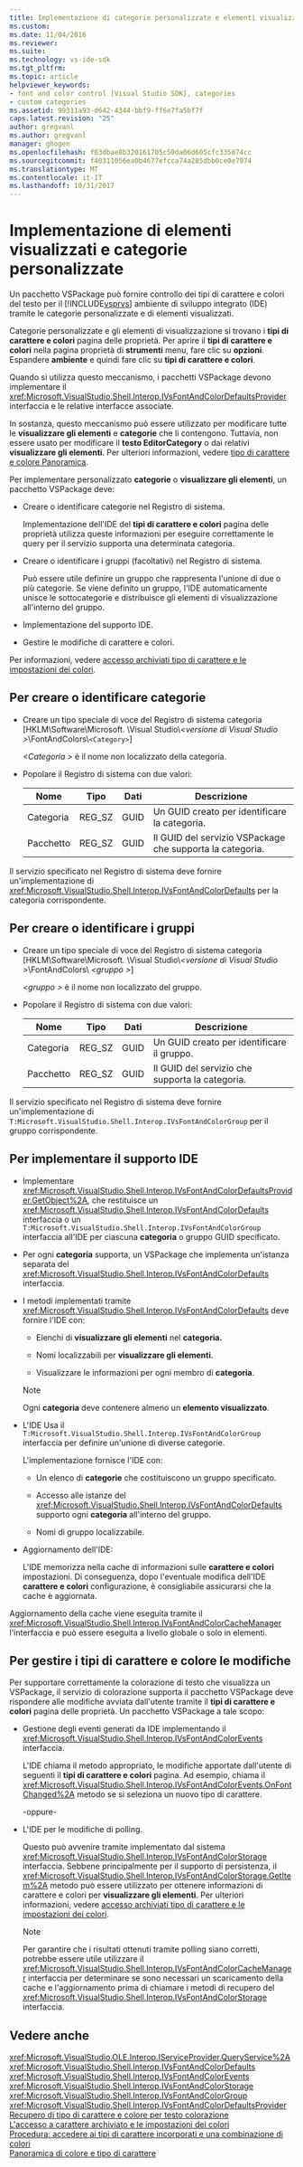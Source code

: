```yaml
---
title: Implementazione di categorie personalizzate e elementi visualizzati | Documenti Microsoft
ms.custom: 
ms.date: 11/04/2016
ms.reviewer: 
ms.suite: 
ms.technology: vs-ide-sdk
ms.tgt_pltfrm: 
ms.topic: article
helpviewer_keywords:
- font and color control [Visual Studio SDK], categories
- custom categories
ms.assetid: 99311a93-d642-4344-bbf9-ff6e7fa5bf7f
caps.latest.revision: "25"
author: gregvanl
ms.author: gregvanl
manager: ghogen
ms.openlocfilehash: f03dbae8b320161705c50da06d605cfc335074cc
ms.sourcegitcommit: f40311056ea0b4677efcca74a285dbb0ce0e7974
ms.translationtype: MT
ms.contentlocale: it-IT
ms.lasthandoff: 10/31/2017
---
```

# <a name="implementing-custom-categories-and-display-items"></a>Implementazione di elementi visualizzati e categorie personalizzate
Un pacchetto VSPackage può fornire controllo dei tipi di carattere e colori del testo per il [!INCLUDE[vsprvs](../code-quality/includes/vsprvs_md.md)] ambiente di sviluppo integrato (IDE) tramite le categorie personalizzate e di elementi visualizzati.  
  
 Categorie personalizzate e gli elementi di visualizzazione si trovano i **tipi di carattere e colori** pagina delle proprietà. Per aprire il **tipi di carattere e colori** nella pagina proprietà di **strumenti** menu, fare clic su **opzioni**. Espandere **ambiente** e quindi fare clic su **tipi di carattere e colori**.  
  
 Quando si utilizza questo meccanismo, i pacchetti VSPackage devono implementare il <xref:Microsoft.VisualStudio.Shell.Interop.IVsFontAndColorDefaultsProvider> interfaccia e le relative interfacce associate.  
  
 In sostanza, questo meccanismo può essere utilizzato per modificare tutte le **visualizzare gli elementi** e **categorie** che li contengono. Tuttavia, non essere usato per modificare il **testo EditorCategory** o dai relativi **visualizzare gli elementi**. Per ulteriori informazioni, vedere [tipo di carattere e colore Panoramica](../extensibility/font-and-color-overview.md).  
  
 Per implementare personalizzato **categorie** o **visualizzare gli elementi**, un pacchetto VSPackage deve:  
  
-   Creare o identificare categorie nel Registro di sistema.  
  
     Implementazione dell'IDE del **tipi di carattere e colori** pagina delle proprietà utilizza queste informazioni per eseguire correttamente le query per il servizio supporta una determinata categoria.  
  
-   Creare o identificare i gruppi (facoltativi) nel Registro di sistema.  
  
     Può essere utile definire un gruppo che rappresenta l'unione di due o più categorie. Se viene definito un gruppo, l'IDE automaticamente unisce le sottocategorie e distribuisce gli elementi di visualizzazione all'interno del gruppo.  
  
-   Implementazione del supporto IDE.  
  
-   Gestire le modifiche di carattere e colori.  
  
 Per informazioni, vedere [accesso archiviati tipo di carattere e le impostazioni dei colori](../extensibility/accessing-stored-font-and-color-settings.md).  
  
## <a name="to-create-or-identify-categories"></a>Per creare o identificare categorie  
  
-   Creare un tipo speciale di voce del Registro di sistema categoria [HKLM\Software\Microsoft. \Visual Studio\\*\<versione di Visual Studio >*\FontAndColors\\`<Category>`]  
  
     *\<Categoria >* è il nome non localizzato della categoria.  
  
-   Popolare il Registro di sistema con due valori:  
  
    |Nome|Tipo|Dati|Descrizione|  
    |----------|----------|----------|-----------------|  
    |Categoria|REG_SZ|GUID|Un GUID creato per identificare la categoria.|  
    |Pacchetto|REG_SZ|GUID|Il GUID del servizio VSPackage che supporta la categoria.|  
  
 Il servizio specificato nel Registro di sistema deve fornire un'implementazione di <xref:Microsoft.VisualStudio.Shell.Interop.IVsFontAndColorDefaults> per la categoria corrispondente.  
  
## <a name="to-create-or-identify-groups"></a>Per creare o identificare i gruppi  
  
-   Creare un tipo speciale di voce del Registro di sistema categoria [HKLM\Software\Microsoft. \Visual Studio\\*\<versione di Visual Studio >*\FontAndColors\\  *\<gruppo >*]  
  
     *\<gruppo >* è il nome non localizzato del gruppo.  
  
-   Popolare il Registro di sistema con due valori:  
  
    |Nome|Tipo|Dati|Descrizione|  
    |----------|----------|----------|-----------------|  
    |Categoria|REG_SZ|GUID|Un GUID creato per identificare il gruppo.|  
    |Pacchetto|REG_SZ|GUID|Il GUID del servizio che supporta la categoria.|  
  
 Il servizio specificato nel Registro di sistema deve fornire un'implementazione di `T:Microsoft.VisualStudio.Shell.Interop.IVsFontAndColorGroup` per il gruppo corrispondente.  
  
## <a name="to-implement-ide-support"></a>Per implementare il supporto IDE  
  
-   Implementare <xref:Microsoft.VisualStudio.Shell.Interop.IVsFontAndColorDefaultsProvider.GetObject%2A>, che restituisce un <xref:Microsoft.VisualStudio.Shell.Interop.IVsFontAndColorDefaults> interfaccia o un `T:Microsoft.VisualStudio.Shell.Interop.IVsFontAndColorGroup` interfaccia all'IDE per ciascuna **categoria** o gruppo GUID specificato.  
  
-   Per ogni **categoria** supporta, un VSPackage che implementa un'istanza separata del <xref:Microsoft.VisualStudio.Shell.Interop.IVsFontAndColorDefaults> interfaccia.  
  
-   I metodi implementati tramite <xref:Microsoft.VisualStudio.Shell.Interop.IVsFontAndColorDefaults> deve fornire l'IDE con:  
  
    -   Elenchi di **visualizzare gli elementi** nel **categoria.**  
  
    -   Nomi localizzabili per **visualizzare gli elementi**.  
  
    -   Visualizzare le informazioni per ogni membro di **categoria**.  
  
    > [!NOTE]
    >  Ogni **categoria** deve contenere almeno un **elemento visualizzato**.  
  
-   L'IDE Usa il `T:Microsoft.VisualStudio.Shell.Interop.IVsFontAndColorGroup` interfaccia per definire un'unione di diverse categorie.  
  
     L'implementazione fornisce l'IDE con:  
  
    -   Un elenco di **categorie** che costituiscono un gruppo specificato.  
  
    -   Accesso alle istanze del <xref:Microsoft.VisualStudio.Shell.Interop.IVsFontAndColorDefaults> supporto ogni **categoria** all'interno del gruppo.  
  
    -   Nomi di gruppo localizzabile.  
  
-   Aggiornamento dell'IDE:  
  
     L'IDE memorizza nella cache di informazioni sulle **carattere e colori** impostazioni. Di conseguenza, dopo l'eventuale modifica dell'IDE **carattere e colori** configurazione, è consigliabile assicurarsi che la cache è aggiornata.  
  
 Aggiornamento della cache viene eseguita tramite il <xref:Microsoft.VisualStudio.Shell.Interop.IVsFontAndColorCacheManager> l'interfaccia e può essere eseguita a livello globale o solo in elementi.  
  
## <a name="to-handle-font-and-color-changes"></a>Per gestire i tipi di carattere e colore le modifiche  
 Per supportare correttamente la colorazione di testo che visualizza un VSPackage, il servizio di colorazione supporta il pacchetto VSPackage deve rispondere alle modifiche avviata dall'utente tramite il **tipi di carattere e colori** pagina delle proprietà. Un pacchetto VSPackage a tale scopo:  
  
-   Gestione degli eventi generati da IDE implementando il <xref:Microsoft.VisualStudio.Shell.Interop.IVsFontAndColorEvents> interfaccia.  
  
     L'IDE chiama il metodo appropriato, le modifiche apportate dall'utente di seguenti il **tipi di carattere e colori** pagina. Ad esempio, chiama il <xref:Microsoft.VisualStudio.Shell.Interop.IVsFontAndColorEvents.OnFontChanged%2A> metodo se si seleziona un nuovo tipo di carattere.  
  
     -oppure-  
  
-   L'IDE per le modifiche di polling.  
  
     Questo può avvenire tramite implementato dal sistema <xref:Microsoft.VisualStudio.Shell.Interop.IVsFontAndColorStorage> interfaccia. Sebbene principalmente per il supporto di persistenza, il <xref:Microsoft.VisualStudio.Shell.Interop.IVsFontAndColorStorage.GetItem%2A> metodo può essere utilizzato per ottenere informazioni di carattere e colori per **visualizzare gli elementi**. Per ulteriori informazioni, vedere [accesso archiviati tipo di carattere e le impostazioni dei colori](../extensibility/accessing-stored-font-and-color-settings.md).  
  
    > [!NOTE]
    >  Per garantire che i risultati ottenuti tramite polling siano corretti, potrebbe essere utile utilizzare il <xref:Microsoft.VisualStudio.Shell.Interop.IVsFontAndColorCacheManager> interfaccia per determinare se sono necessari un scaricamento della cache e l'aggiornamento prima di chiamare i metodi di recupero del <xref:Microsoft.VisualStudio.Shell.Interop.IVsFontAndColorStorage> interfaccia.  
  
## <a name="see-also"></a>Vedere anche  
 <xref:Microsoft.VisualStudio.OLE.Interop.IServiceProvider.QueryService%2A>   
 <xref:Microsoft.VisualStudio.Shell.Interop.IVsFontAndColorDefaults>   
 <xref:Microsoft.VisualStudio.Shell.Interop.IVsFontAndColorEvents>   
 <xref:Microsoft.VisualStudio.Shell.Interop.IVsFontAndColorStorage>   
 <xref:Microsoft.VisualStudio.Shell.Interop.IVsFontAndColorGroup>   
 <xref:Microsoft.VisualStudio.Shell.Interop.IVsFontAndColorDefaultsProvider>   
 [Recupero di tipo di carattere e colore per testo colorazione](../extensibility/getting-font-and-color-information-for-text-colorization.md)   
 [L'accesso a carattere archiviato e le impostazioni dei colori](../extensibility/accessing-stored-font-and-color-settings.md)   
 [Procedura: accedere ai tipi di carattere incorporati e una combinazione di colori](../extensibility/how-to-access-the-built-in-fonts-and-color-scheme.md)   
 [Panoramica di colore e tipo di carattere](../extensibility/font-and-color-overview.md)